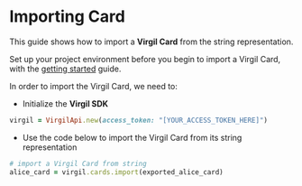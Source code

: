 # Importing Card

This guide shows how to import a **Virgil Card** from the string representation.

Set up your project environment before you begin to import a Virgil Card, with the [getting started](/docs/guides/configuration/client-configuration.md) guide.


In order to import the Virgil Card, we need to:

- Initialize the **Virgil SDK**

```ruby
virgil = VirgilApi.new(access_token: "[YOUR_ACCESS_TOKEN_HERE]")
```

- Use the code below to import the Virgil Card from its string representation

```ruby
# import a Virgil Card from string
alice_card = virgil.cards.import(exported_alice_card)
```
